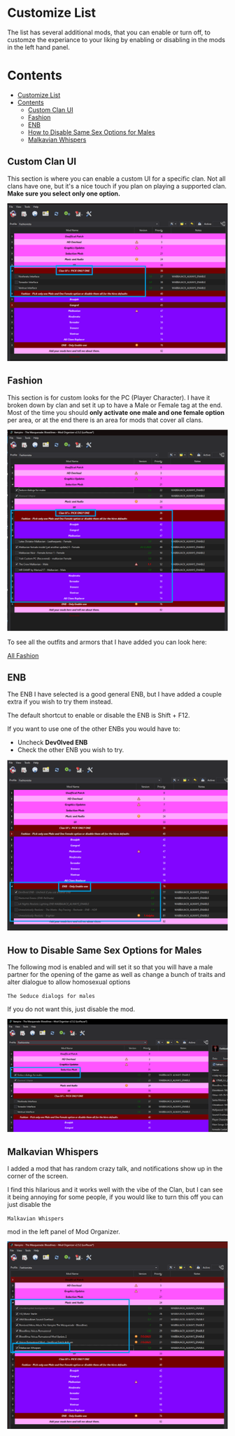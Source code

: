 # Customize List

The list has several additional mods, that you can enable or turn off, to customze the experiance to your liking by enabling or disabling in the mods in the left hand panel.

# Contents
- [Customize List](#customize-list)
- [Contents](#contents)
  - [Custom Clan UI](#custom-clan-ui)
  - [Fashion](#fashion)
  - [ENB](#enb)
  - [How to Disable Same Sex Options for Males](#how-to-disable-same-sex-options-for-males)
  - [Malkavian Whispers](#malkavian-whispers)

## Custom Clan UI

This section is where you can enable a custom UI for a specific clan. Not all clans have one, but it's a nice touch if you plan on playing a supported clan. **Make sure you select only one option.**  

![Custom Clans UI](img/Clans-New.png)

## Fashion

This section is for custom looks for the PC (Player Character). I have it broken down by clan and set it up to have a Male or Female tag at the end. Most of the time you should **only activate one male and one female option** per area, or at the end there is an area for mods that cover all clans.  

![Fashion](img/Fashion-New.png)  

To see all the outfits and armors that I have added you can look here:  

[All Fashion](Fashion.md)

## ENB

The ENB I have selected is a good general ENB, but I have added a couple extra if you wish to try them instead.

The default shortcut to enable or disable the ENB is Shift + F12.

If you want to use one of the other ENBs you would have to:

- Uncheck **Dev0lved ENB**
- Check the other ENB you wish to try.

![ENB](img/ENB-New.png)

## How to Disable Same Sex Options for Males

The following mod is enabled and will set it so that you will have a male partner for the opening of the game as well as change a bunch of traits and alter dialogue to allow homosexual options  

`The Seduce dialogs for males`  

If you do not want this, just disable the mod.

![Same Sex Location](img/SameSex.png)

## Malkavian Whispers

I added a mod that has random crazy talk, and notifications show up in the corner of the screen.

I find this hilarious and it works well with the vibe of the Clan, but I can see it being annoying for some people, if you would like to turn this off you can just disable the  

`Malkavian Whispers`  

mod in the left panel of Mod Organizer.

![Malkavian Whispers Location](img/Whispers.png)
